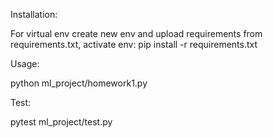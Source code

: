 Installation:

For virtual env create new env and upload requirements from requirements.txt, activate env:
pip install -r requirements.txt


Usage:

python ml_project/homework1.py

Test:

pytest ml_project/test.py
